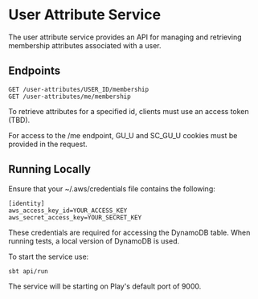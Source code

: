 # User Attribute Service

The user attribute service provides an API for managing and retrieving membership attributes associated with a user. 

## Endpoints

    GET /user-attributes/USER_ID/membership
    GET /user-attributes/me/membership

To retrieve attributes for a specified id, clients must use an access token (TBD).

For access to the /me endpoint, GU_U and SC_GU_U cookies must be provided in the request.  
 
## Running Locally

Ensure that your ~/.aws/credentials file contains the following:

    [identity]
    aws_access_key_id=YOUR_ACCESS_KEY
    aws_secret_access_key=YOUR_SECRET_KEY
    
These credentials are required for accessing the DynamoDB table. When running tests, a local version of DynamoDB is used.

To start the service use:

    sbt api/run

The service will be starting on Play's default port of 9000.

